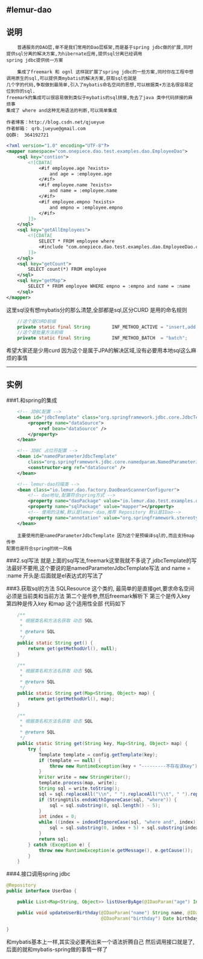 #lemur-dao
--------------------------------
说明
--------------------------------
		普通服务的DAO层,单不是我们常用的Dao层框架,而是基于spring jdbc做的扩展,同时提供sql分离的解决方案,为hibernate应用,提供sql分离已经调用
	spring jdbc提供统一方案

		集成了freemark 和 ognl 这样就扩展了spring jdbc的一些方案,同时你在工程中想调用原生的sql,可以提供类mybatis的解决方案,获取sql也就是
	几个字的代码,争取做到最简单,引入了mybatis命名空间的思想,可以根据类+方法名很容易定位到你的sql.
	freemark的集成可以很容易做到类似于mybatis的sql拼接,免去了java 类中代码拼接的麻烦事
	集成了 where and这种无用语法的判断,可以简单集成
	
	作者博客：http://blog.csdn.net/qjueyue
	作者邮箱： qrb.jueyue@gmail.com
	QQ群:  364192721
	
	
```xml
<?xml version="1.0" encoding="UTF-8"?>
<mapper namespace="com.onepiece.dao.test.examples.dao.EmployeeDao">
	<sql key="contion">
		<![CDATA[
			<#if employee.age ?exists>
				and age = :employee.age
			</#if>
			<#if employee.name ?exists>
				and name = :employee.name
			</#if>
			<#if employee.empno ?exists>
				and empno = :employee.empno
			</#if>
		]]>
	</sql>
	<sql key="getAllEmployees">
		<![CDATA[
			SELECT * FROM employee where
			<#include "com.onepiece.dao.test.examples.dao.EmployeeDao.contion">
		]]>
	</sql>
	<sql key="getCount">
		SELECT count(*) FROM employee
	</sql>
	<sql key="getMap">
		SELECT * FROM employee WHERE empno = :empno and name = :name
	</sql>
</mapper>
```
这里sql没有想mybatis分的那么清楚,全部都是sql,区分CURD 是用的命名规则
```java
	//这个是CURD前缀
	private static final String        INF_METHOD_ACTIVE = "insert,add,create,update,modify,store,delete,remove";
	//这个是批量方法前缀
    private static final String        INF_METHOD_BATCH  = "batch";
```
希望大家还是少用curd 因为这个是属于JPA的解决区域,没有必要用本地sql这么麻烦的事情

------------------------
实例
------------------------
###1.和spring的集成
```xml
	<!-- JDBC配置 -->
	<bean id="jdbcTemplate" class="org.springframework.jdbc.core.JdbcTemplate">
		<property name="dataSource">
			<ref bean="dataSource" />
		</property>
	</bean>

	<!-- JDBC 占位符配置 -->
	<bean id="namedParameterJdbcTemplate"
		class="org.springframework.jdbc.core.namedparam.NamedParameterJdbcTemplate">
		<constructor-arg ref="dataSource" />
	</bean>

	<!-- lemur-dao扫描类 -->
	<bean class="io.lemur.dao.factory.DaoBeanScannerConfigurer">
		<!-- dao地址,配置符合spring方式 -->
		<property name="daoPackage" value="io.lemur.dao.test.examples.dao"></property>
		<property name="sqlPackage" value="mapper"></property>
		<!-- 使用的注解,默认是lemur-dao,推荐 Repository 默认是IDao-->
		<property name="annotation" value="org.springframework.stereotype.Repository"></property>
	</bean>
```

		主要使用的是namedParameterJdbcTemplate 因为这个是预编译sql的,而且支持map传参
	配置也是符合spring的统一风格
	
###2.sql写法
		就是上面的sql写法,freemark这里我就不多说了,jdbcTemplate的写法最好不要用,这个要说的是namedParameterJdbcTemplate写法
	and name = :name 开头是:后面就是el表达式的写法了

###3.获取sql的方法 SQLResource 这个类的,
	最简单的是直接get,要求命名空间必须是当前类和当前方法
	第二个是传参,然后freemark解析下
	第三个是传入key
	第四种是传入key 和map 这个适用性全部
代码如下
```java
	/**
     * 根据类名和方法名获取 动态 SQL
     * 
     * @return SQL
     */
    public static String get() {
        return get(getMethodUrl(), null);
    }

    /**
     * 根据类名和方法名获取 动态 SQL
     * 
     * @return SQL
     */
    public static String get(Map<String, Object> map) {
        return get(getMethodUrl(), map);
    }

    /**
     * 根据类名和方法名获取 动态 SQL
     * 
     * @return SQL
     */
    public static String get(String key, Map<String, Object> map) {
        try {
            Template template = config.getTemplate(key);
            if (template == null) {
                throw new RuntimeException(key + "---------不存在该Key");
            }
            Writer write = new StringWriter();
            template.process(map, write);
            String sql = write.toString();
            sql = sql.replaceAll("\\n", " ").replaceAll("\\t", " ").replaceAll("\\s{1,}", " ").trim();
            if (StringUtils.endsWithIgnoreCase(sql, "where")) {
                sql = sql.substring(0, sql.length() - 5);
            }
            int index = 0;
            while ((index = indexOfIgnoreCase(sql, "where and", index)) != -1) {
                sql = sql.substring(0, index + 5) + sql.substring(index + 9, sql.length());
            }
            return sql;
        } catch (Exception e) {
            throw new RuntimeException(e.getMessage(), e.getCause());
        }
    }
```
###4.接口调用spring jdbc
```java
@Repository
public interface UserDao {

    public List<Map<String, Object>> listUserByAge(@IDaoParam("age") Integer age);

    public void updateUserBirthday(@IDaoParam("name") String name, @IDaoParam("age") Integer age,
                                   @IDaoParam("birthday") Date birthday);

}
```
和mybatis基本上一样,其实没必要再出来一个语法折腾自己
然后调用接口就是了,后面的就和mybatis-spring做的事情一样了


    	